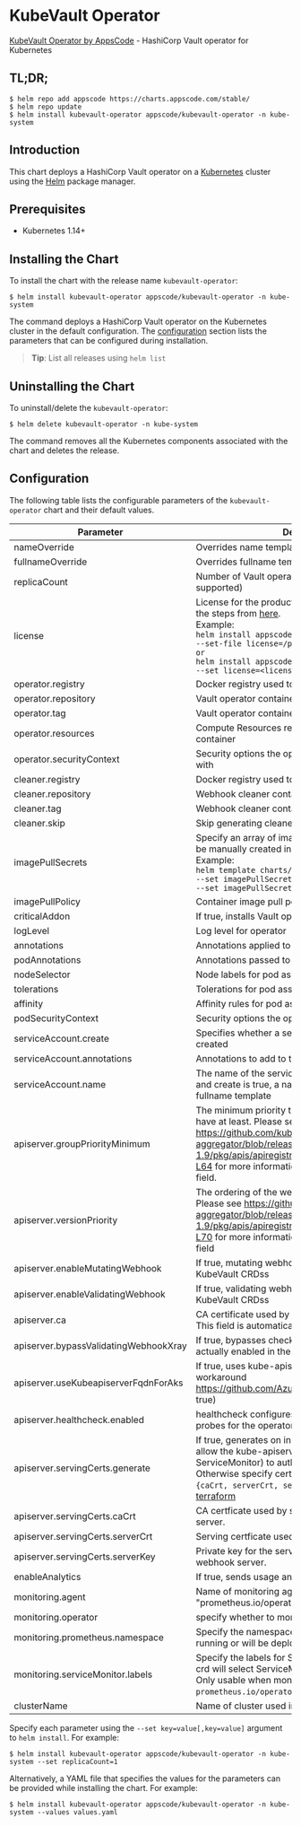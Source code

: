 # KubeVault Operator

[KubeVault Operator by AppsCode](https://github.com/kubevault/operator) - HashiCorp Vault operator for Kubernetes

## TL;DR;

```console
$ helm repo add appscode https://charts.appscode.com/stable/
$ helm repo update
$ helm install kubevault-operator appscode/kubevault-operator -n kube-system
```

## Introduction

This chart deploys a HashiCorp Vault operator on a [Kubernetes](http://kubernetes.io) cluster using the [Helm](https://helm.sh) package manager.

## Prerequisites

- Kubernetes 1.14+

## Installing the Chart

To install the chart with the release name `kubevault-operator`:

```console
$ helm install kubevault-operator appscode/kubevault-operator -n kube-system
```

The command deploys a HashiCorp Vault operator on the Kubernetes cluster in the default configuration. The [configuration](#configuration) section lists the parameters that can be configured during installation.

> **Tip**: List all releases using `helm list`

## Uninstalling the Chart

To uninstall/delete the `kubevault-operator`:

```console
$ helm delete kubevault-operator -n kube-system
```

The command removes all the Kubernetes components associated with the chart and deletes the release.

## Configuration

The following table lists the configurable parameters of the `kubevault-operator` chart and their default values.

|               Parameter               |                                                                                                                                                                            Description                                                                                                                                                                             |                                Default                                |
|---------------------------------------|--------------------------------------------------------------------------------------------------------------------------------------------------------------------------------------------------------------------------------------------------------------------------------------------------------------------------------------------------------------------|-----------------------------------------------------------------------|
| nameOverride                          | Overrides name template                                                                                                                                                                                                                                                                                                                                            | `""`                                                                  |
| fullnameOverride                      | Overrides fullname template                                                                                                                                                                                                                                                                                                                                        | `""`                                                                  |
| replicaCount                          | Number of Vault operator replicas to create (only 1 is supported)                                                                                                                                                                                                                                                                                                  | `1`                                                                   |
| license                               | License for the product. Get a license by following the steps from [here](https://kubevault.com/docs/latest/setup/install#get-a-trial-license). <br> Example: <br> `helm install appscode/vault-operator \` <br> `--set-file license=/path/to/license/file` <br> `or` <br> `helm install appscode/vault-operator \` <br> `--set license=<license file content>`    | `""`                                                                  |
| operator.registry                     | Docker registry used to pull Vault operator image                                                                                                                                                                                                                                                                                                                  | `kubevault`                                                           |
| operator.repository                   | Vault operator container image                                                                                                                                                                                                                                                                                                                                     | `vault-operator`                                                      |
| operator.tag                          | Vault operator container image tag                                                                                                                                                                                                                                                                                                                                 | `v0.4.0-alpha.0-71-g0d895890_linux_amd64`                             |
| operator.resources                    | Compute Resources required by the operator container                                                                                                                                                                                                                                                                                                               | `{"requests":{"cpu":"100m"}}`                                         |
| operator.securityContext              | Security options the operator container should run with                                                                                                                                                                                                                                                                                                            | `{}`                                                                  |
| cleaner.registry                      | Docker registry used to pull Webhook cleaner image                                                                                                                                                                                                                                                                                                                 | `appscode`                                                            |
| cleaner.repository                    | Webhook cleaner container image                                                                                                                                                                                                                                                                                                                                    | `kubectl`                                                             |
| cleaner.tag                           | Webhook cleaner container image tag                                                                                                                                                                                                                                                                                                                                | `v1.16`                                                               |
| cleaner.skip                          | Skip generating cleaner YAML                                                                                                                                                                                                                                                                                                                                       | `false`                                                               |
| imagePullSecrets                      | Specify an array of imagePullSecrets. Secrets must be manually created in the namespace. <br> Example: <br> `helm template charts/kubevault-operator \` <br> `--set imagePullSecrets[0].name=sec0 \` <br> `--set imagePullSecrets[1].name=sec1`                                                                                                                    | `[]`                                                                  |
| imagePullPolicy                       | Container image pull policy                                                                                                                                                                                                                                                                                                                                        | `IfNotPresent`                                                        |
| criticalAddon                         | If true, installs Vault operator as critical addon                                                                                                                                                                                                                                                                                                                 | `false`                                                               |
| logLevel                              | Log level for operator                                                                                                                                                                                                                                                                                                                                             | `3`                                                                   |
| annotations                           | Annotations applied to operator deployment                                                                                                                                                                                                                                                                                                                         | `{}`                                                                  |
| podAnnotations                        | Annotations passed to operator pod(s).                                                                                                                                                                                                                                                                                                                             | `{}`                                                                  |
| nodeSelector                          | Node labels for pod assignment                                                                                                                                                                                                                                                                                                                                     | `{"beta.kubernetes.io/arch":"amd64","beta.kubernetes.io/os":"linux"}` |
| tolerations                           | Tolerations for pod assignment                                                                                                                                                                                                                                                                                                                                     | `[]`                                                                  |
| affinity                              | Affinity rules for pod assignment                                                                                                                                                                                                                                                                                                                                  | `{}`                                                                  |
| podSecurityContext                    | Security options the operator pod should run with.                                                                                                                                                                                                                                                                                                                 | `{"fsGroup":65535}`                                                   |
| serviceAccount.create                 | Specifies whether a service account should be created                                                                                                                                                                                                                                                                                                              | `true`                                                                |
| serviceAccount.annotations            | Annotations to add to the service account                                                                                                                                                                                                                                                                                                                          | `{}`                                                                  |
| serviceAccount.name                   | The name of the service account to use. If not set and create is true, a name is generated using the fullname template                                                                                                                                                                                                                                             | `""`                                                                  |
| apiserver.groupPriorityMinimum        | The minimum priority the webhook api group should have at least. Please see https://github.com/kubernetes/kube-aggregator/blob/release-1.9/pkg/apis/apiregistration/v1beta1/types.go#L58-L64 for more information on proper values of this field.                                                                                                                  | `10000`                                                               |
| apiserver.versionPriority             | The ordering of the webhook api inside of the group. Please see https://github.com/kubernetes/kube-aggregator/blob/release-1.9/pkg/apis/apiregistration/v1beta1/types.go#L66-L70 for more information on proper values of this field                                                                                                                               | `15`                                                                  |
| apiserver.enableMutatingWebhook       | If true, mutating webhook is configured for KubeVault CRDss                                                                                                                                                                                                                                                                                                        | `true`                                                                |
| apiserver.enableValidatingWebhook     | If true, validating webhook is configured for KubeVault CRDss                                                                                                                                                                                                                                                                                                      | `true`                                                                |
| apiserver.ca                          | CA certificate used by the Kubernetes api server. This field is automatically assigned by the operator.                                                                                                                                                                                                                                                            | `not-ca-cert`                                                         |
| apiserver.bypassValidatingWebhookXray | If true, bypasses checks that validating webhook is actually enabled in the Kubernetes cluster.                                                                                                                                                                                                                                                                    | `false`                                                               |
| apiserver.useKubeapiserverFqdnForAks  | If true, uses kube-apiserver FQDN for AKS cluster to workaround https://github.com/Azure/AKS/issues/522 (default true)                                                                                                                                                                                                                                             | `true`                                                                |
| apiserver.healthcheck.enabled         | healthcheck configures the readiness and liveliness probes for the operator pod.                                                                                                                                                                                                                                                                                   | `false`                                                               |
| apiserver.servingCerts.generate       | If true, generates on install/upgrade the certs that allow the kube-apiserver (and potentially ServiceMonitor) to authenticate operators pods. Otherwise specify certs in `apiserver.servingCerts.{caCrt, serverCrt, serverKey}`. See also: [example terraform](https://github.com/kubevault/installer/blob/master/charts/kubevault-operator/example-terraform.tf) | `true`                                                                |
| apiserver.servingCerts.caCrt          | CA certficate used by serving certificate of webhook server.                                                                                                                                                                                                                                                                                                       | `""`                                                                  |
| apiserver.servingCerts.serverCrt      | Serving certficate used by webhook server.                                                                                                                                                                                                                                                                                                                         | `""`                                                                  |
| apiserver.servingCerts.serverKey      | Private key for the serving certificate used by webhook server.                                                                                                                                                                                                                                                                                                    | `""`                                                                  |
| enableAnalytics                       | If true, sends usage analytics                                                                                                                                                                                                                                                                                                                                     | `true`                                                                |
| monitoring.agent                      | Name of monitoring agent (either "prometheus.io/operator" or "prometheus.io/builtin")                                                                                                                                                                                                                                                                              | `"none"`                                                              |
| monitoring.operator                   | specify whether to monitor Vault operator                                                                                                                                                                                                                                                                                                                          | `false`                                                               |
| monitoring.prometheus.namespace       | Specify the namespace where Prometheus server is running or will be deployed.                                                                                                                                                                                                                                                                                      | `""`                                                                  |
| monitoring.serviceMonitor.labels      | Specify the labels for ServiceMonitor. Prometheus crd will select ServiceMonitor using these labels. Only usable when monitoring agent is `prometheus.io/operator`.                                                                                                                                                                                                | `{}`                                                                  |
| clusterName                           | Name of cluster used in a multi-cluster setup                                                                                                                                                                                                                                                                                                                      | ``                                                                    |


Specify each parameter using the `--set key=value[,key=value]` argument to `helm install`. For example:

```console
$ helm install kubevault-operator appscode/kubevault-operator -n kube-system --set replicaCount=1
```

Alternatively, a YAML file that specifies the values for the parameters can be provided while
installing the chart. For example:

```console
$ helm install kubevault-operator appscode/kubevault-operator -n kube-system --values values.yaml
```
